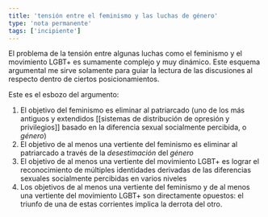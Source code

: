 ```yaml
---
title: 'tensión entre el feminismo y las luchas de género'
type: 'nota permanente'
tags: ['incipiente']
---
```


El problema de la tensión entre algunas luchas como el feminismo y el movimiento LGBT+ es sumamente complejo y muy dinámico. Este esquema argumental me sirve solamente para guiar la lectura de las discusiones al respecto dentro de ciertos posicionamientos.

Este es el esbozo del argumento:

1. El objetivo del feminismo es eliminar al patriarcado (uno de los más antiguos y extendidos [[sistemas de distribución de opresión y privilegios]] basado en la diferencia sexual socialmente percibida, o *género*)
2. El objetivo de al menos una vertiente del feminismo es eliminar al patriarcado a través de la *desestimación* del *género*
3. El objetivo de al menos una vertiente del movimiento LGBT+ es lograr el reconocimiento de múltiples identidades derivadas de las diferencias sexuales socialmente percibidas en varios niveles
4. Los objetivos de al menos una vertiente del feminismo y de al menos una vertiente del movimiento LGBT+ son directamente opuestos: el triunfo de una de estas corrientes implica la derrota del otro.
